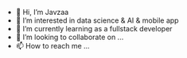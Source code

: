 - 👋 Hi, I’m Javzaa
- 👀 I’m interested in data science & AI & mobile app
- 🌱 I’m currently learning as a fullstack developer
- 💞️ I’m looking to collaborate on ...
- 📫 How to reach me ...

<!---
javzaa1523/javzaa1523 is a ✨ special ✨ repository because its `README.md` (this file) appears on your GitHub profile.
You can click the Preview link to take a look at your changes.
--->
